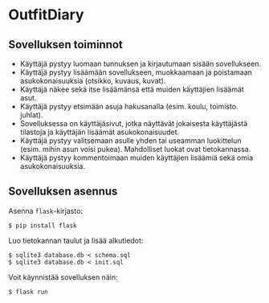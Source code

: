 # OutfitDiary

## Sovelluksen toiminnot

* Käyttäjä pystyy luomaan tunnuksen ja kirjautumaan sisään sovellukseen.
* Käyttäjä pystyy lisäämään sovellukseen, muokkaamaan ja poistamaan asukokonaisuuksia (otsikko, kuvaus, kuvat).
* Käyttäjä näkee sekä itse lisäämänsä että muiden käyttäjien lisäämät asut.
* Käyttäjä pystyy etsimään asuja hakusanalla (esim. koulu, toimisto. juhlat).
* Sovelluksessa on käyttäjäsivut, jotka näyttävät jokaisesta käyttäjästä tilastoja ja käyttäjän lisäämät asukokonaisuudet.
* Käyttäjä pystyy valitsemaan asulle yhden tai useamman luokittelun (esim. mihin asun voisi pukea). Mahdolliset luokat ovat tietokannassa.
* Käyttäjä pystyy kommentoimaan muiden käyttäjien lisäämiä sekä omia asukokonaisuuksia.

## Sovelluksen asennus

Asenna `flask`-kirjasto:

```
$ pip install flask
```

Luo tietokannan taulut ja lisää alkutiedot:

```
$ sqlite3 database.db < schema.sql
$ sqlite3 database.db < init.sql
```

Voit käynnistää sovelluksen näin:

```
$ flask run
```
